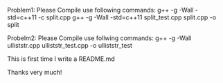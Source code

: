 Problem1: Please Compile use following commands:
g++ -g -Wall -std=c++11 -c split.cpp
g++ -g -Wall -std=c++11 split_test.cpp split.cpp -o split

Probelm2: Please Compile use follwing commands:
g++ -g -Wall ulliststr.cpp ulliststr_test.cpp -o ulliststr_test

This is first time I write a README.md

Thanks very much!
